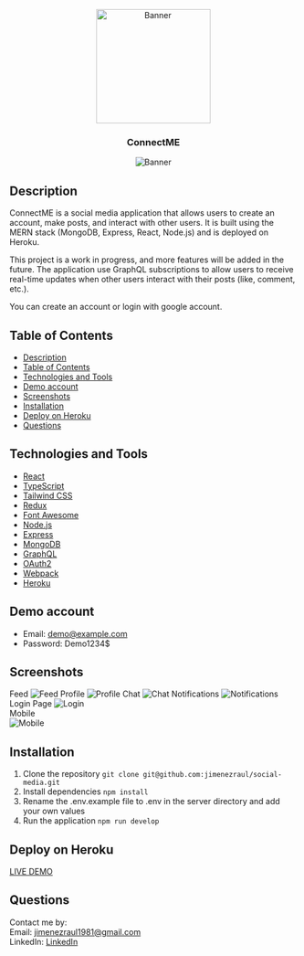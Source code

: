 <p align="center">
    <img width="200px" height="200px" src="server/public/screenshots/connectme.png" alt="Banner">
</p>

<h3 align="center">ConnectME</h3>

<p align="center">
    <img src="server/public/screenshots/home.png" alt="Banner">
</p>

## Description
ConnectME is a social media application that allows users to create an account, make posts, and interact with other users. It is built using the MERN stack (MongoDB, Express, React, Node.js) and is deployed on Heroku.

This project is a work in progress, and more features will be added in the future. The application use GraphQL subscriptions to allow users to receive real-time updates when other users interact with their posts (like, comment, etc.).

You can create an account or login with google account.

## Table of Contents
- [Description](#description)
- [Table of Contents](#table-of-contents)
- [Technologies and Tools](#technologies-and-tools)
- [Demo account](#demo-account)
- [Screenshots](#screenshots)
- [Installation](#installation)
- [Deploy on Heroku](#deploy-on-heroku)
- [Questions](#questions)

## Technologies and Tools
- [React](https://reactjs.org/)
- [TypeScript](https://www.typescriptlang.org/)
- [Tailwind CSS](https://tailwindcss.com/)
- [Redux](https://redux.js.org/)
- [Font Awesome](https://fontawesome.com/)
- [Node.js](https://nodejs.org/en/)
- [Express](https://expressjs.com/)
- [MongoDB](https://www.mongodb.com/)
- [GraphQL](https://graphql.org/)
- [OAuth2](https://oauth.net/2/)
- [Webpack](https://webpack.js.org/)
- [Heroku](https://www.heroku.com/)

## Demo account
- Email: demo@example.com
- Password: Demo1234$

## Screenshots
Feed
![Feed](server/public/screenshots/Feed.png)
Profile 
![Profile](server/public/screenshots/Profile.png)
Chat
![Chat](server/public/screenshots/Chat.png)
Notifications
![Notifications](server/public/screenshots/Notifications.png) 
Login Page
![Login](server/public/screenshots/login_page.png)  
Mobile  
![Mobile](server/public/screenshots/Mobile.png)  

## Installation
1. Clone the repository
   ```git clone git@github.com:jimenezraul/social-media.git```
2. Install dependencies
   ```npm install```
3. Rename the .env.example file to .env in the server directory and add your own values
4. Run the application
    ```npm run develop```

## Deploy on Heroku
[LIVE DEMO](https://connectme-i093.onrender.com)

## Questions

Contact me by:    
Email: [jimenezraul1981@gmail.com](mailto:jimenezraul1981@gmail.com)   
LinkedIn: [LinkedIn](https://www.linkedin.com/in/raul-jimenez-778b2a196/)